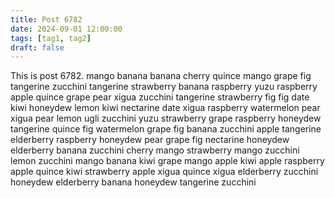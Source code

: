```yaml
---
title: Post 6782
date: 2024-09-01 12:00:00
tags: [tag1, tag2]
draft: false
---
```

This is post 6782.
mango
banana
banana
cherry
quince
mango
grape
fig
tangerine
zucchini
tangerine
strawberry
banana
raspberry
yuzu
raspberry
apple
quince
grape
pear
xigua
zucchini
tangerine
strawberry
fig
fig
date
kiwi
honeydew
lemon
kiwi
nectarine
date
xigua
raspberry
watermelon
pear
xigua
pear
lemon
ugli
zucchini
yuzu
strawberry
grape
raspberry
honeydew
tangerine
quince
fig
watermelon
grape
fig
banana
zucchini
apple
tangerine
elderberry
raspberry
honeydew
pear
grape
fig
nectarine
honeydew
elderberry
banana
zucchini
cherry
mango
strawberry
mango
zucchini
lemon
zucchini
mango
banana
kiwi
grape
mango
apple
kiwi
apple
raspberry
apple
quince
kiwi
strawberry
apple
xigua
quince
xigua
elderberry
zucchini
honeydew
elderberry
banana
honeydew
tangerine
zucchini
